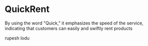 # QuickRent
By using the word "Quick," it emphasizes the speed of the service, indicating that customers can easily and swiftly rent products

rupesh lodu